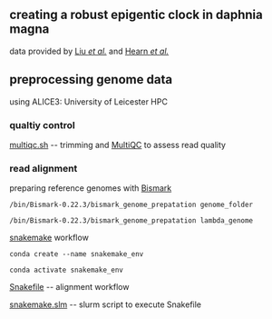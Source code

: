 ## creating a robust epigentic clock in daphnia magna

data provided by [Liu *et al.*](https://doi.org/10.1186/s13072-025-00580-y) and [Hearn *et al.*](https://doi.org/10.1186/s13072-020-00379-z)

## preprocessing genome data

using ALICE3: University of Leicester HPC


### qualtiy control 

[multiqc.sh](docs/multiqc.sh) -- trimming and [MultiQC](https://seqera.io/multiqc/) to assess read quality

### read alignment

preparing reference genomes with [Bismark](https://github.com/FelixKrueger/Bismark)

`/bin/Bismark-0.22.3/bismark_genome_prepatation genome_folder`

`/bin/Bismark-0.22.3/bismark_genome_prepatation lambda_genome`

[snakemake](https://snakemake.github.io/) workflow

`conda create --name snakemake_env`

`conda activate snakemake_env `

[Snakefile](docs/Snakefile) -- alignment workflow

[snakemake.slm](docs/snakemake.slm) -- slurm script to execute Snakefile
